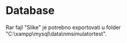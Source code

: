 # Database
Rar fajl "Slike" je potrebno exportovati u folder "C:\xampp\mysql\data\nmsimulatortest".
